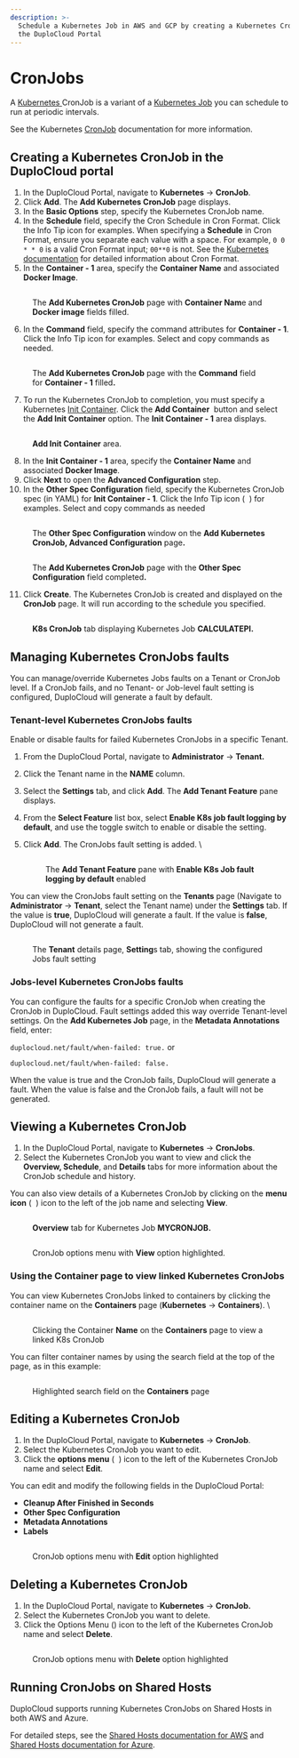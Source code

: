 ```yaml
---
description: >-
  Schedule a Kubernetes Job in AWS and GCP by creating a Kubernetes CronJob in
  the DuploCloud Portal
---
```


# CronJobs

A [Kubernetes ](https://kubernetes.io/)CronJob is a variant of a [Kubernetes Job](jobs.md) you can schedule to run at periodic intervals.

See the Kubernetes [CronJob](https://kubernetes.io/docs/concepts/workloads/controllers/cron-jobs/) documentation for more information.

## Creating a Kubernetes CronJob in the DuploCloud portal

1. In the DuploCloud Portal, navigate to **Kubernetes** -> **CronJob**.
2. Click **Add**. The **Add Kubernetes CronJob** page displays.
3. In the **Basic Options** step, specify the Kubernetes CronJob name.
4. In the **Schedule** field, specify the Cron Schedule in Cron Format. Click the Info Tip icon for examples. When specifying a **Schedule** in Cron Format, ensure you separate each value with a space. For example, `0 0 * * 0` is a valid Cron Format input; `00**0` is not. See the [Kubernetes documentation](https://kubernetes.io/docs/concepts/workloads/controllers/cron-jobs/#writing-a-cronjob-spec) for detailed information about Cron Format.
5. In the **Container - 1** area, specify the **Container Name** and associated **Docker Image**.

<figure><img src="../.gitbook/assets/cron 1.png" alt=""><figcaption><p>The <strong>Add Kubernetes CronJob</strong> page with <strong>Container Nam</strong>e and <strong>Docker image</strong> fields filled.</p></figcaption></figure>

6. In the **Command** field, specify the command attributes for **Container - 1**. Click the Info Tip icon for examples. Select and copy commands as needed.

<figure><img src="../.gitbook/assets/crom3.png" alt=""><figcaption><p>The <strong>Add Kubernetes CronJob</strong> page with the <strong>Command</strong> field for <strong>Container - 1</strong> filled<strong>.</strong></p></figcaption></figure>

7. To run the Kubernetes CronJob to completion, you must specify a Kubernetes [Init Container](https://kubernetes.io/docs/concepts/workloads/pods/init-containers/).  Click the **Add Container** <img src="../.gitbook/assets/chevron_Down_arrow.png" alt="" data-size="line"> button and select the **Add Init Container** option. The **Init Container - 1** area displays.

<figure><img src="../.gitbook/assets/cron4 (1).png" alt=""><figcaption><p><strong>Add Init Container</strong> area.</p></figcaption></figure>

8. In the **Init Container - 1** area, specify the **Container Name** and associated **Docker Image**.
9. Click **Next** to open the **Advanced Configuration** step.
10. In the **Other Spec Configuration** field, specify the Kubernetes CronJob spec (in YAML) for **Init Container - 1**. Click the Info Tip icon ( <img src="../.gitbook/assets/info_tip_black.png" alt="" data-size="line"> ) for examples. Select and copy commands as needed

<figure><img src="../.gitbook/assets/cron6 (1).png" alt=""><figcaption><p>The <strong>Other Spec Configuration</strong> window on the <strong>Add Kubernetes CronJob, Advanced Configuration</strong> page<strong>.</strong></p></figcaption></figure>

<figure><img src="../.gitbook/assets/cron7.png" alt=""><figcaption><p>The <strong>Add Kubernetes CronJob</strong> page with the <strong>Other Spec Configuration</strong> field completed<strong>.</strong></p></figcaption></figure>

11. Click **Create**. The Kubernetes CronJob is created and displayed on the **CronJob** page. It will run according to the schedule you specified.&#x20;

<figure><img src="../.gitbook/assets/cron final.png" alt=""><figcaption><p><strong>K8s CronJob</strong> tab displaying Kubernetes Job <strong>CALCULATEPI.</strong></p></figcaption></figure>

&#x20;

## Managing Kubernetes CronJobs faults

You can manage/override Kubernetes Jobs faults on a Tenant or CronJob level. If a CronJob fails, and no Tenant- or Job-level fault setting is configured, DuploCloud will generate a fault by default.&#x20;

### **Tenant-level Kubernetes CronJobs faults**

Enable or disable faults for failed Kubernetes CronJobs in a specific Tenant.

1. From the DuploCloud Portal, navigate to **Administrator** -> **Tenant.**
2. Click the Tenant name in the **NAME** column.&#x20;
3. Select the **Settings** tab, and click **Add**. The **Add Tenant Feature** pane displays.&#x20;
4. From the **Select Feature** list box, select **Enable K8s job fault logging by default**, and use the toggle switch to enable or disable the setting.&#x20;
5.  Click **Add**. The CronJobs fault setting is added. \


    <div align="left"><figure><img src="../.gitbook/assets/tenant faults feature.png" alt=""><figcaption><p>The <strong>Add Tenant Feature</strong> pane with <strong>Enable K8s Job fault logging by default</strong> enabled</p></figcaption></figure></div>

You can view the CronJobs fault setting on the **Tenants** page (Navigate to **Administrator** -> **Tenant**, select the Tenant name) under the **Settings** tab. If the value is **true**, DuploCloud will generate a fault. If the value is **false**, DuploCloud will not generate a fault.&#x20;

<figure><img src="../.gitbook/assets/tenant setting set.png" alt=""><figcaption><p>The <strong>Tenant</strong> details page, <strong>Setting</strong>s tab, showing the configured Jobs fault setting</p></figcaption></figure>

### **Jobs-level Kubernetes CronJobs faults**

You can configure the faults for a specific CronJob when creating the CronJob in DuploCloud. Fault settings added this way override Tenant-level settings. On the **Add Kubernetes Job** page, in the **Metadata Annotations** field, enter:&#x20;

`duplocloud.net/fault/when-failed: true.` or&#x20;

`duplocloud.net/fault/when-failed: false.`

When the value is true and the CronJob fails, DuploCloud will generate a fault. When the value is false and the CronJob fails, a fault will not be generated.&#x20;

## Viewing a Kubernetes CronJob&#x20;

1. In the DuploCloud Portal, navigate to **Kubernetes** -> **CronJobs**.
2. Select the Kubernetes CronJob you want to view and click the **Overview, Schedule**, and **Details** tabs for more information about the CronJob schedule and history.&#x20;

You can also view details of a Kubernetes CronJob by clicking on the **menu icon** ( <img src="../.gitbook/assets/Kabab_three_Vertical_dots (1) (1).png" alt="" data-size="line"> ) icon to the left of the job name and selecting **View**.

<figure><img src="../.gitbook/assets/cron9.png" alt=""><figcaption><p><strong>Overview</strong> tab for Kubernetes Job <strong>MYCRONJOB.</strong></p></figcaption></figure>

<figure><img src="../.gitbook/assets/cronview.png" alt=""><figcaption><p>CronJob options menu with <strong>View</strong> option highlighted.</p></figcaption></figure>

### Using the Container page to view linked Kubernetes CronJobs

You can view Kubernetes CronJobs linked to containers by clicking the container name on the **Containers** page (**Kubernetes** -> **Containers**). \


<div align="left"><figure><img src="../.gitbook/assets/j29.png" alt=""><figcaption><p>Clicking the Container <strong>Name</strong> on the <strong>Containers</strong> page to view a linked K8s CronJob</p></figcaption></figure></div>

You can filter container names by using the search field at the top of the page, as in this example:



<figure><img src="../.gitbook/assets/search containers.png" alt=""><figcaption><p>Highlighted search field on the <strong>Containers</strong> page </p></figcaption></figure>

## Editing a Kubernetes CronJob

1. In the DuploCloud Portal, navigate to **Kubernetes** -> **CronJob**.
2. Select the Kubernetes CronJob you want to edit.&#x20;
3. Click the **options menu** ( <img src="../.gitbook/assets/Kabab_three_Vertical_dots (1) (1).png" alt="" data-size="line"> ) icon to the left of the Kubernetes CronJob name and select **Edit**.

You can edit and modify the following fields in the DuploCloud Portal:

* **Cleanup After Finished in Seconds**
* **Other Spec Configuration**
* **Metadata Annotations**
* **Labels**

<figure><img src="../.gitbook/assets/cron edit.png" alt=""><figcaption><p>CronJob options menu with <strong>Edit</strong> option highlighted</p></figcaption></figure>

## Deleting a Kubernetes CronJob

1. In the DuploCloud Portal, navigate to **Kubernetes** -> **CronJob.**
2. Select the Kubernetes CronJob you want to delete.&#x20;
3. Click the Options Menu (<img src="../.gitbook/assets/Kabab_three_Vertical_dots (1) (1).png" alt="" data-size="line">) icon to the left of the Kubernetes CronJob name and select **Delete**.

<figure><img src="../.gitbook/assets/cron delete.png" alt=""><figcaption><p>CronJob options menu with <strong>Delete</strong> option highlighted</p></figcaption></figure>

## Running CronJobs on Shared Hosts

DuploCloud supports running Kubernetes CronJobs on Shared Hosts in both AWS and Azure.&#x20;

For detailed steps, see the [Shared Hosts documentation for AWS](../overview/use-cases/hosts-vms/adding-shared-hosts.md) and [Shared Hosts documentation for Azure](../overview-2/use-cases/hosts-vms/shared-hosts.md).
